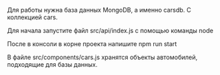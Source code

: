 Для работы нужна база данных MongoDB, а именно carsdb. С коллекцией cars.

Для начала запустите файл src/api/index.js с помощью команды node

После в консоли в корне проекта напишите npm run start

В файле src/components/cars.js хранятся объекты автомобилей, подходящие для базы данных.
